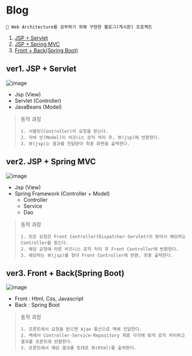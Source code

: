 # Blog

<aside>
  
    📝 Web Architecture를 공부하기 위해 구현한 블로그(게시판) 프로젝트

</aside>

  1. [JSP + Servlet](#ver1-jsp--servlet)
  2. [JSP + Spring MVC](#ver2-jsp--spring-mvc)
  3. [Front + Back(Spring Boot)](#ver3-front--backspring-boot)


## ver1. JSP + Servlet

![image](https://user-images.githubusercontent.com/77563814/191008015-aa4aa778-db29-4446-b2e1-84c033afc29f.png)
- Jsp (View)
- Servlet (Controller)
- JavaBeans (Model)

> 동작 과정
> 
>     1. 서블릿(Controller)이 요청을 받는다. 
>     2. 자바 빈(Model)이 비즈니스 로직 처리 후, 뷰(jsp)에 반환한다. 
>     3. 뷰(jsp)는 결과를 전달받아 최종 화면을 출력한다.


## ver2. JSP + Spring MVC
![image](https://user-images.githubusercontent.com/77563814/191040036-9f5dac4f-322a-46e5-906a-cc54debd93ee.png)
- Jsp (View)
- Spring Framework (Controller + Model)
    - Controller
    - Service
    - Dao

> 동작 과정
> 
>     1. 모든 요청은 Front Controller(Dispatcher-Servlet)이 받아서 해당하는 Controller를 찾는다. 
>     2. 해당 요청에 따른 비즈니스 로직 처리 후 Front Controller에 반환한다.
>     3. 해당하는 뷰(jsp)를 찾아 Front Controller에 반환, 최종 출력한다.



## ver3. Front + Back(Spring Boot)
![image](https://user-images.githubusercontent.com/77563814/191008041-991b8d92-a3b1-48e0-b686-6869213c6358.png)
- Front : Html, Css, Javascript
- Back : Spring Boot

> 동작 과정
> 
>     1. 프론트에서 요청을 받으면 Ajax 통신으로 백에 전달한다. 
>     2. 백에서 Controller-Service-Repository 계층 각각에 맞게 로직 처리하고 결과를 프론트에 반환한다.
>     3. 프론트에서 해당 결과를 토대로 뷰(Html)를 출력한다.

